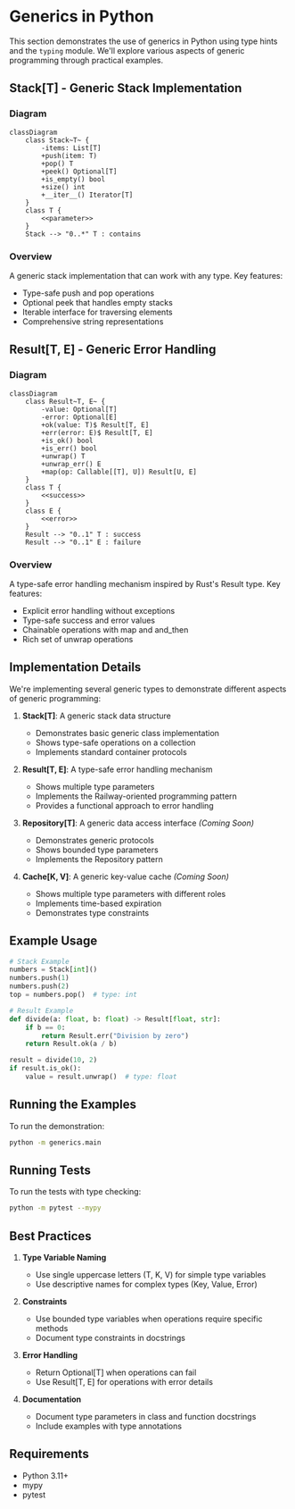 # Generics in Python

This section demonstrates the use of generics in Python using type hints and the `typing` module. We'll explore various aspects of generic programming through practical examples.

## Stack[T] - Generic Stack Implementation

### Diagram

```mermaid
classDiagram
    class Stack~T~ {
        -items: List[T]
        +push(item: T)
        +pop() T
        +peek() Optional[T]
        +is_empty() bool
        +size() int
        +__iter__() Iterator[T]
    }
    class T {
        <<parameter>>
    }
    Stack --> "0..*" T : contains
```

### Overview

A generic stack implementation that can work with any type. Key features:
- Type-safe push and pop operations
- Optional peek that handles empty stacks
- Iterable interface for traversing elements
- Comprehensive string representations

## Result[T, E] - Generic Error Handling

### Diagram

```mermaid
classDiagram
    class Result~T, E~ {
        -value: Optional[T]
        -error: Optional[E]
        +ok(value: T)$ Result[T, E]
        +err(error: E)$ Result[T, E]
        +is_ok() bool
        +is_err() bool
        +unwrap() T
        +unwrap_err() E
        +map(op: Callable[[T], U]) Result[U, E]
    }
    class T {
        <<success>>
    }
    class E {
        <<error>>
    }
    Result --> "0..1" T : success
    Result --> "0..1" E : failure
```

### Overview

A type-safe error handling mechanism inspired by Rust's Result type. Key features:
- Explicit error handling without exceptions
- Type-safe success and error values
- Chainable operations with map and and_then
- Rich set of unwrap operations

## Implementation Details

We're implementing several generic types to demonstrate different aspects of generic programming:

1. **Stack[T]**: A generic stack data structure
   - Demonstrates basic generic class implementation
   - Shows type-safe operations on a collection
   - Implements standard container protocols

2. **Result[T, E]**: A type-safe error handling mechanism
   - Shows multiple type parameters
   - Implements the Railway-oriented programming pattern
   - Provides a functional approach to error handling

3. **Repository[T]**: A generic data access interface _(Coming Soon)_
   - Demonstrates generic protocols
   - Shows bounded type parameters
   - Implements the Repository pattern

4. **Cache[K, V]**: A generic key-value cache _(Coming Soon)_
   - Shows multiple type parameters with different roles
   - Implements time-based expiration
   - Demonstrates type constraints

## Example Usage

```python
# Stack Example
numbers = Stack[int]()
numbers.push(1)
numbers.push(2)
top = numbers.pop()  # type: int

# Result Example
def divide(a: float, b: float) -> Result[float, str]:
    if b == 0:
        return Result.err("Division by zero")
    return Result.ok(a / b)

result = divide(10, 2)
if result.is_ok():
    value = result.unwrap()  # type: float
```

## Running the Examples

To run the demonstration:

```bash
python -m generics.main
```

## Running Tests

To run the tests with type checking:

```bash
python -m pytest --mypy
```

## Best Practices

1. **Type Variable Naming**
   - Use single uppercase letters (T, K, V) for simple type variables
   - Use descriptive names for complex types (Key, Value, Error)

2. **Constraints**
   - Use bounded type variables when operations require specific methods
   - Document type constraints in docstrings

3. **Error Handling**
   - Return Optional[T] when operations can fail
   - Use Result[T, E] for operations with error details

4. **Documentation**
   - Document type parameters in class and function docstrings
   - Include examples with type annotations

## Requirements

- Python 3.11+
- mypy
- pytest 